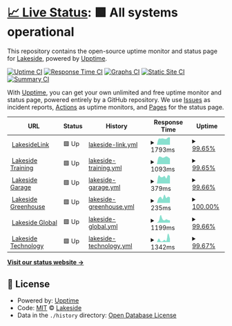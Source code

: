 # [📈 Live Status](https://LakesideNetwork.github.io/website-uptime): <!--live status--> **🟩 All systems operational**

This repository contains the open-source uptime monitor and status page for [Lakeside](https://lakeside.net), powered by [Upptime](https://github.com/upptime/upptime).

[![Uptime CI](https://github.com/LakesideNetwork/website-uptime/workflows/Uptime%20CI/badge.svg)](https://github.com/upptime/upptime/actions?query=workflow%3A%22Uptime+CI%22)
[![Response Time CI](https://github.com/LakesideNetwork/website-uptime/workflows/Response%20Time%20CI/badge.svg)](https://github.com/upptime/upptime/actions?query=workflow%3A%22Response+Time+CI%22)
[![Graphs CI](https://github.com/LakesideNetwork/website-uptime/workflows/Graphs%20CI/badge.svg)](https://github.com/upptime/upptime/actions?query=workflow%3A%22Graphs+CI%22)
[![Static Site CI](https://github.com/LakesideNetwork/website-uptime/workflows/Static%20Site%20CI/badge.svg)](https://github.com/upptime/upptime/actions?query=workflow%3A%22Static+Site+CI%22)
[![Summary CI](https://github.com/LakesideNetwork/website-uptime/workflows/Summary%20CI/badge.svg)](https://github.com/upptime/upptime/actions?query=workflow%3A%22Summary+CI%22)

With [Upptime](https://upptime.js.org), you can get your own unlimited and free uptime monitor and status page, powered entirely by a GitHub repository. We use [Issues](https://github.com/LakesideNetwork/website-uptime/issues) as incident reports, [Actions](https://github.com/LakesideNetwork/website-uptime/actions) as uptime monitors, and [Pages](https://LakesideNetwork.github.io/website-uptime) for the status page.

<!--start: status pages-->
<!-- This summary is generated by Upptime (https://github.com/upptime/upptime) -->
<!-- Do not edit this manually, your changes will be overwritten -->
<!-- prettier-ignore -->
| URL | Status | History | Response Time | Uptime |
| --- | ------ | ------- | ------------- | ------ |
| <img alt="" src="https://favicons.githubusercontent.com/lakesidelink.com" height="13"> [LakesideLink](https://lakesidelink.com) | 🟩 Up | [lakeside-link.yml](https://github.com/LakesideNetwork/website-uptime/commits/HEAD/history/lakeside-link.yml) | <details><summary><img alt="Response time graph" src="./graphs/lakeside-link/response-time-week.png" height="20"> 1793ms</summary><br><a href="https://LakesideNetwork.github.io/website-uptime/history/lakeside-link"><img alt="Response time 2133" src="https://img.shields.io/endpoint?url=https%3A%2F%2Fraw.githubusercontent.com%2FLakesideNetwork%2Fwebsite-uptime%2FHEAD%2Fapi%2Flakeside-link%2Fresponse-time.json"></a><br><a href="https://LakesideNetwork.github.io/website-uptime/history/lakeside-link"><img alt="24-hour response time 1698" src="https://img.shields.io/endpoint?url=https%3A%2F%2Fraw.githubusercontent.com%2FLakesideNetwork%2Fwebsite-uptime%2FHEAD%2Fapi%2Flakeside-link%2Fresponse-time-day.json"></a><br><a href="https://LakesideNetwork.github.io/website-uptime/history/lakeside-link"><img alt="7-day response time 1793" src="https://img.shields.io/endpoint?url=https%3A%2F%2Fraw.githubusercontent.com%2FLakesideNetwork%2Fwebsite-uptime%2FHEAD%2Fapi%2Flakeside-link%2Fresponse-time-week.json"></a><br><a href="https://LakesideNetwork.github.io/website-uptime/history/lakeside-link"><img alt="30-day response time 2133" src="https://img.shields.io/endpoint?url=https%3A%2F%2Fraw.githubusercontent.com%2FLakesideNetwork%2Fwebsite-uptime%2FHEAD%2Fapi%2Flakeside-link%2Fresponse-time-month.json"></a><br><a href="https://LakesideNetwork.github.io/website-uptime/history/lakeside-link"><img alt="1-year response time 2133" src="https://img.shields.io/endpoint?url=https%3A%2F%2Fraw.githubusercontent.com%2FLakesideNetwork%2Fwebsite-uptime%2FHEAD%2Fapi%2Flakeside-link%2Fresponse-time-year.json"></a></details> | <details><summary><a href="https://LakesideNetwork.github.io/website-uptime/history/lakeside-link">99.65%</a></summary><a href="https://LakesideNetwork.github.io/website-uptime/history/lakeside-link"><img alt="All-time uptime 99.88%" src="https://img.shields.io/endpoint?url=https%3A%2F%2Fraw.githubusercontent.com%2FLakesideNetwork%2Fwebsite-uptime%2FHEAD%2Fapi%2Flakeside-link%2Fuptime.json"></a><br><a href="https://LakesideNetwork.github.io/website-uptime/history/lakeside-link"><img alt="24-hour uptime 97.55%" src="https://img.shields.io/endpoint?url=https%3A%2F%2Fraw.githubusercontent.com%2FLakesideNetwork%2Fwebsite-uptime%2FHEAD%2Fapi%2Flakeside-link%2Fuptime-day.json"></a><br><a href="https://LakesideNetwork.github.io/website-uptime/history/lakeside-link"><img alt="7-day uptime 99.65%" src="https://img.shields.io/endpoint?url=https%3A%2F%2Fraw.githubusercontent.com%2FLakesideNetwork%2Fwebsite-uptime%2FHEAD%2Fapi%2Flakeside-link%2Fuptime-week.json"></a><br><a href="https://LakesideNetwork.github.io/website-uptime/history/lakeside-link"><img alt="30-day uptime 99.88%" src="https://img.shields.io/endpoint?url=https%3A%2F%2Fraw.githubusercontent.com%2FLakesideNetwork%2Fwebsite-uptime%2FHEAD%2Fapi%2Flakeside-link%2Fuptime-month.json"></a><br><a href="https://LakesideNetwork.github.io/website-uptime/history/lakeside-link"><img alt="1-year uptime 99.88%" src="https://img.shields.io/endpoint?url=https%3A%2F%2Fraw.githubusercontent.com%2FLakesideNetwork%2Fwebsite-uptime%2FHEAD%2Fapi%2Flakeside-link%2Fuptime-year.json"></a></details>
| <img alt="" src="https://favicons.githubusercontent.com/lakesidetraining.org" height="13"> [Lakeside Training](https://lakesidetraining.org) | 🟩 Up | [lakeside-training.yml](https://github.com/LakesideNetwork/website-uptime/commits/HEAD/history/lakeside-training.yml) | <details><summary><img alt="Response time graph" src="./graphs/lakeside-training/response-time-week.png" height="20"> 1093ms</summary><br><a href="https://LakesideNetwork.github.io/website-uptime/history/lakeside-training"><img alt="Response time 1181" src="https://img.shields.io/endpoint?url=https%3A%2F%2Fraw.githubusercontent.com%2FLakesideNetwork%2Fwebsite-uptime%2FHEAD%2Fapi%2Flakeside-training%2Fresponse-time.json"></a><br><a href="https://LakesideNetwork.github.io/website-uptime/history/lakeside-training"><img alt="24-hour response time 1113" src="https://img.shields.io/endpoint?url=https%3A%2F%2Fraw.githubusercontent.com%2FLakesideNetwork%2Fwebsite-uptime%2FHEAD%2Fapi%2Flakeside-training%2Fresponse-time-day.json"></a><br><a href="https://LakesideNetwork.github.io/website-uptime/history/lakeside-training"><img alt="7-day response time 1093" src="https://img.shields.io/endpoint?url=https%3A%2F%2Fraw.githubusercontent.com%2FLakesideNetwork%2Fwebsite-uptime%2FHEAD%2Fapi%2Flakeside-training%2Fresponse-time-week.json"></a><br><a href="https://LakesideNetwork.github.io/website-uptime/history/lakeside-training"><img alt="30-day response time 1181" src="https://img.shields.io/endpoint?url=https%3A%2F%2Fraw.githubusercontent.com%2FLakesideNetwork%2Fwebsite-uptime%2FHEAD%2Fapi%2Flakeside-training%2Fresponse-time-month.json"></a><br><a href="https://LakesideNetwork.github.io/website-uptime/history/lakeside-training"><img alt="1-year response time 1181" src="https://img.shields.io/endpoint?url=https%3A%2F%2Fraw.githubusercontent.com%2FLakesideNetwork%2Fwebsite-uptime%2FHEAD%2Fapi%2Flakeside-training%2Fresponse-time-year.json"></a></details> | <details><summary><a href="https://LakesideNetwork.github.io/website-uptime/history/lakeside-training">99.65%</a></summary><a href="https://LakesideNetwork.github.io/website-uptime/history/lakeside-training"><img alt="All-time uptime 99.88%" src="https://img.shields.io/endpoint?url=https%3A%2F%2Fraw.githubusercontent.com%2FLakesideNetwork%2Fwebsite-uptime%2FHEAD%2Fapi%2Flakeside-training%2Fuptime.json"></a><br><a href="https://LakesideNetwork.github.io/website-uptime/history/lakeside-training"><img alt="24-hour uptime 97.58%" src="https://img.shields.io/endpoint?url=https%3A%2F%2Fraw.githubusercontent.com%2FLakesideNetwork%2Fwebsite-uptime%2FHEAD%2Fapi%2Flakeside-training%2Fuptime-day.json"></a><br><a href="https://LakesideNetwork.github.io/website-uptime/history/lakeside-training"><img alt="7-day uptime 99.65%" src="https://img.shields.io/endpoint?url=https%3A%2F%2Fraw.githubusercontent.com%2FLakesideNetwork%2Fwebsite-uptime%2FHEAD%2Fapi%2Flakeside-training%2Fuptime-week.json"></a><br><a href="https://LakesideNetwork.github.io/website-uptime/history/lakeside-training"><img alt="30-day uptime 99.88%" src="https://img.shields.io/endpoint?url=https%3A%2F%2Fraw.githubusercontent.com%2FLakesideNetwork%2Fwebsite-uptime%2FHEAD%2Fapi%2Flakeside-training%2Fuptime-month.json"></a><br><a href="https://LakesideNetwork.github.io/website-uptime/history/lakeside-training"><img alt="1-year uptime 99.88%" src="https://img.shields.io/endpoint?url=https%3A%2F%2Fraw.githubusercontent.com%2FLakesideNetwork%2Fwebsite-uptime%2FHEAD%2Fapi%2Flakeside-training%2Fuptime-year.json"></a></details>
| <img alt="" src="https://favicons.githubusercontent.com/lakesidegarage.shop" height="13"> [Lakeside Garage](https://lakesidegarage.shop) | 🟩 Up | [lakeside-garage.yml](https://github.com/LakesideNetwork/website-uptime/commits/HEAD/history/lakeside-garage.yml) | <details><summary><img alt="Response time graph" src="./graphs/lakeside-garage/response-time-week.png" height="20"> 379ms</summary><br><a href="https://LakesideNetwork.github.io/website-uptime/history/lakeside-garage"><img alt="Response time 385" src="https://img.shields.io/endpoint?url=https%3A%2F%2Fraw.githubusercontent.com%2FLakesideNetwork%2Fwebsite-uptime%2FHEAD%2Fapi%2Flakeside-garage%2Fresponse-time.json"></a><br><a href="https://LakesideNetwork.github.io/website-uptime/history/lakeside-garage"><img alt="24-hour response time 339" src="https://img.shields.io/endpoint?url=https%3A%2F%2Fraw.githubusercontent.com%2FLakesideNetwork%2Fwebsite-uptime%2FHEAD%2Fapi%2Flakeside-garage%2Fresponse-time-day.json"></a><br><a href="https://LakesideNetwork.github.io/website-uptime/history/lakeside-garage"><img alt="7-day response time 379" src="https://img.shields.io/endpoint?url=https%3A%2F%2Fraw.githubusercontent.com%2FLakesideNetwork%2Fwebsite-uptime%2FHEAD%2Fapi%2Flakeside-garage%2Fresponse-time-week.json"></a><br><a href="https://LakesideNetwork.github.io/website-uptime/history/lakeside-garage"><img alt="30-day response time 385" src="https://img.shields.io/endpoint?url=https%3A%2F%2Fraw.githubusercontent.com%2FLakesideNetwork%2Fwebsite-uptime%2FHEAD%2Fapi%2Flakeside-garage%2Fresponse-time-month.json"></a><br><a href="https://LakesideNetwork.github.io/website-uptime/history/lakeside-garage"><img alt="1-year response time 385" src="https://img.shields.io/endpoint?url=https%3A%2F%2Fraw.githubusercontent.com%2FLakesideNetwork%2Fwebsite-uptime%2FHEAD%2Fapi%2Flakeside-garage%2Fresponse-time-year.json"></a></details> | <details><summary><a href="https://LakesideNetwork.github.io/website-uptime/history/lakeside-garage">99.66%</a></summary><a href="https://LakesideNetwork.github.io/website-uptime/history/lakeside-garage"><img alt="All-time uptime 99.88%" src="https://img.shields.io/endpoint?url=https%3A%2F%2Fraw.githubusercontent.com%2FLakesideNetwork%2Fwebsite-uptime%2FHEAD%2Fapi%2Flakeside-garage%2Fuptime.json"></a><br><a href="https://LakesideNetwork.github.io/website-uptime/history/lakeside-garage"><img alt="24-hour uptime 97.62%" src="https://img.shields.io/endpoint?url=https%3A%2F%2Fraw.githubusercontent.com%2FLakesideNetwork%2Fwebsite-uptime%2FHEAD%2Fapi%2Flakeside-garage%2Fuptime-day.json"></a><br><a href="https://LakesideNetwork.github.io/website-uptime/history/lakeside-garage"><img alt="7-day uptime 99.66%" src="https://img.shields.io/endpoint?url=https%3A%2F%2Fraw.githubusercontent.com%2FLakesideNetwork%2Fwebsite-uptime%2FHEAD%2Fapi%2Flakeside-garage%2Fuptime-week.json"></a><br><a href="https://LakesideNetwork.github.io/website-uptime/history/lakeside-garage"><img alt="30-day uptime 99.88%" src="https://img.shields.io/endpoint?url=https%3A%2F%2Fraw.githubusercontent.com%2FLakesideNetwork%2Fwebsite-uptime%2FHEAD%2Fapi%2Flakeside-garage%2Fuptime-month.json"></a><br><a href="https://LakesideNetwork.github.io/website-uptime/history/lakeside-garage"><img alt="1-year uptime 99.88%" src="https://img.shields.io/endpoint?url=https%3A%2F%2Fraw.githubusercontent.com%2FLakesideNetwork%2Fwebsite-uptime%2FHEAD%2Fapi%2Flakeside-garage%2Fuptime-year.json"></a></details>
| <img alt="" src="https://favicons.githubusercontent.com/lakesidegreenhouse.org" height="13"> [Lakeside Greenhouse](https://lakesidegreenhouse.org) | 🟩 Up | [lakeside-greenhouse.yml](https://github.com/LakesideNetwork/website-uptime/commits/HEAD/history/lakeside-greenhouse.yml) | <details><summary><img alt="Response time graph" src="./graphs/lakeside-greenhouse/response-time-week.png" height="20"> 235ms</summary><br><a href="https://LakesideNetwork.github.io/website-uptime/history/lakeside-greenhouse"><img alt="Response time 279" src="https://img.shields.io/endpoint?url=https%3A%2F%2Fraw.githubusercontent.com%2FLakesideNetwork%2Fwebsite-uptime%2FHEAD%2Fapi%2Flakeside-greenhouse%2Fresponse-time.json"></a><br><a href="https://LakesideNetwork.github.io/website-uptime/history/lakeside-greenhouse"><img alt="24-hour response time 278" src="https://img.shields.io/endpoint?url=https%3A%2F%2Fraw.githubusercontent.com%2FLakesideNetwork%2Fwebsite-uptime%2FHEAD%2Fapi%2Flakeside-greenhouse%2Fresponse-time-day.json"></a><br><a href="https://LakesideNetwork.github.io/website-uptime/history/lakeside-greenhouse"><img alt="7-day response time 235" src="https://img.shields.io/endpoint?url=https%3A%2F%2Fraw.githubusercontent.com%2FLakesideNetwork%2Fwebsite-uptime%2FHEAD%2Fapi%2Flakeside-greenhouse%2Fresponse-time-week.json"></a><br><a href="https://LakesideNetwork.github.io/website-uptime/history/lakeside-greenhouse"><img alt="30-day response time 279" src="https://img.shields.io/endpoint?url=https%3A%2F%2Fraw.githubusercontent.com%2FLakesideNetwork%2Fwebsite-uptime%2FHEAD%2Fapi%2Flakeside-greenhouse%2Fresponse-time-month.json"></a><br><a href="https://LakesideNetwork.github.io/website-uptime/history/lakeside-greenhouse"><img alt="1-year response time 279" src="https://img.shields.io/endpoint?url=https%3A%2F%2Fraw.githubusercontent.com%2FLakesideNetwork%2Fwebsite-uptime%2FHEAD%2Fapi%2Flakeside-greenhouse%2Fresponse-time-year.json"></a></details> | <details><summary><a href="https://LakesideNetwork.github.io/website-uptime/history/lakeside-greenhouse">100.00%</a></summary><a href="https://LakesideNetwork.github.io/website-uptime/history/lakeside-greenhouse"><img alt="All-time uptime 100.00%" src="https://img.shields.io/endpoint?url=https%3A%2F%2Fraw.githubusercontent.com%2FLakesideNetwork%2Fwebsite-uptime%2FHEAD%2Fapi%2Flakeside-greenhouse%2Fuptime.json"></a><br><a href="https://LakesideNetwork.github.io/website-uptime/history/lakeside-greenhouse"><img alt="24-hour uptime 100.00%" src="https://img.shields.io/endpoint?url=https%3A%2F%2Fraw.githubusercontent.com%2FLakesideNetwork%2Fwebsite-uptime%2FHEAD%2Fapi%2Flakeside-greenhouse%2Fuptime-day.json"></a><br><a href="https://LakesideNetwork.github.io/website-uptime/history/lakeside-greenhouse"><img alt="7-day uptime 100.00%" src="https://img.shields.io/endpoint?url=https%3A%2F%2Fraw.githubusercontent.com%2FLakesideNetwork%2Fwebsite-uptime%2FHEAD%2Fapi%2Flakeside-greenhouse%2Fuptime-week.json"></a><br><a href="https://LakesideNetwork.github.io/website-uptime/history/lakeside-greenhouse"><img alt="30-day uptime 100.00%" src="https://img.shields.io/endpoint?url=https%3A%2F%2Fraw.githubusercontent.com%2FLakesideNetwork%2Fwebsite-uptime%2FHEAD%2Fapi%2Flakeside-greenhouse%2Fuptime-month.json"></a><br><a href="https://LakesideNetwork.github.io/website-uptime/history/lakeside-greenhouse"><img alt="1-year uptime 100.00%" src="https://img.shields.io/endpoint?url=https%3A%2F%2Fraw.githubusercontent.com%2FLakesideNetwork%2Fwebsite-uptime%2FHEAD%2Fapi%2Flakeside-greenhouse%2Fuptime-year.json"></a></details>
| <img alt="" src="https://favicons.githubusercontent.com/lakesideglobal.org" height="13"> [Lakeside Global](https://lakesideglobal.org) | 🟩 Up | [lakeside-global.yml](https://github.com/LakesideNetwork/website-uptime/commits/HEAD/history/lakeside-global.yml) | <details><summary><img alt="Response time graph" src="./graphs/lakeside-global/response-time-week.png" height="20"> 1199ms</summary><br><a href="https://LakesideNetwork.github.io/website-uptime/history/lakeside-global"><img alt="Response time 1150" src="https://img.shields.io/endpoint?url=https%3A%2F%2Fraw.githubusercontent.com%2FLakesideNetwork%2Fwebsite-uptime%2FHEAD%2Fapi%2Flakeside-global%2Fresponse-time.json"></a><br><a href="https://LakesideNetwork.github.io/website-uptime/history/lakeside-global"><img alt="24-hour response time 1152" src="https://img.shields.io/endpoint?url=https%3A%2F%2Fraw.githubusercontent.com%2FLakesideNetwork%2Fwebsite-uptime%2FHEAD%2Fapi%2Flakeside-global%2Fresponse-time-day.json"></a><br><a href="https://LakesideNetwork.github.io/website-uptime/history/lakeside-global"><img alt="7-day response time 1199" src="https://img.shields.io/endpoint?url=https%3A%2F%2Fraw.githubusercontent.com%2FLakesideNetwork%2Fwebsite-uptime%2FHEAD%2Fapi%2Flakeside-global%2Fresponse-time-week.json"></a><br><a href="https://LakesideNetwork.github.io/website-uptime/history/lakeside-global"><img alt="30-day response time 1150" src="https://img.shields.io/endpoint?url=https%3A%2F%2Fraw.githubusercontent.com%2FLakesideNetwork%2Fwebsite-uptime%2FHEAD%2Fapi%2Flakeside-global%2Fresponse-time-month.json"></a><br><a href="https://LakesideNetwork.github.io/website-uptime/history/lakeside-global"><img alt="1-year response time 1150" src="https://img.shields.io/endpoint?url=https%3A%2F%2Fraw.githubusercontent.com%2FLakesideNetwork%2Fwebsite-uptime%2FHEAD%2Fapi%2Flakeside-global%2Fresponse-time-year.json"></a></details> | <details><summary><a href="https://LakesideNetwork.github.io/website-uptime/history/lakeside-global">99.66%</a></summary><a href="https://LakesideNetwork.github.io/website-uptime/history/lakeside-global"><img alt="All-time uptime 99.88%" src="https://img.shields.io/endpoint?url=https%3A%2F%2Fraw.githubusercontent.com%2FLakesideNetwork%2Fwebsite-uptime%2FHEAD%2Fapi%2Flakeside-global%2Fuptime.json"></a><br><a href="https://LakesideNetwork.github.io/website-uptime/history/lakeside-global"><img alt="24-hour uptime 97.65%" src="https://img.shields.io/endpoint?url=https%3A%2F%2Fraw.githubusercontent.com%2FLakesideNetwork%2Fwebsite-uptime%2FHEAD%2Fapi%2Flakeside-global%2Fuptime-day.json"></a><br><a href="https://LakesideNetwork.github.io/website-uptime/history/lakeside-global"><img alt="7-day uptime 99.66%" src="https://img.shields.io/endpoint?url=https%3A%2F%2Fraw.githubusercontent.com%2FLakesideNetwork%2Fwebsite-uptime%2FHEAD%2Fapi%2Flakeside-global%2Fuptime-week.json"></a><br><a href="https://LakesideNetwork.github.io/website-uptime/history/lakeside-global"><img alt="30-day uptime 99.88%" src="https://img.shields.io/endpoint?url=https%3A%2F%2Fraw.githubusercontent.com%2FLakesideNetwork%2Fwebsite-uptime%2FHEAD%2Fapi%2Flakeside-global%2Fuptime-month.json"></a><br><a href="https://LakesideNetwork.github.io/website-uptime/history/lakeside-global"><img alt="1-year uptime 99.88%" src="https://img.shields.io/endpoint?url=https%3A%2F%2Fraw.githubusercontent.com%2FLakesideNetwork%2Fwebsite-uptime%2FHEAD%2Fapi%2Flakeside-global%2Fuptime-year.json"></a></details>
| <img alt="" src="https://favicons.githubusercontent.com/lakesidetechnology.org" height="13"> [Lakeside Technology](https://lakesidetechnology.org) | 🟩 Up | [lakeside-technology.yml](https://github.com/LakesideNetwork/website-uptime/commits/HEAD/history/lakeside-technology.yml) | <details><summary><img alt="Response time graph" src="./graphs/lakeside-technology/response-time-week.png" height="20"> 1342ms</summary><br><a href="https://LakesideNetwork.github.io/website-uptime/history/lakeside-technology"><img alt="Response time 1163" src="https://img.shields.io/endpoint?url=https%3A%2F%2Fraw.githubusercontent.com%2FLakesideNetwork%2Fwebsite-uptime%2FHEAD%2Fapi%2Flakeside-technology%2Fresponse-time.json"></a><br><a href="https://LakesideNetwork.github.io/website-uptime/history/lakeside-technology"><img alt="24-hour response time 1777" src="https://img.shields.io/endpoint?url=https%3A%2F%2Fraw.githubusercontent.com%2FLakesideNetwork%2Fwebsite-uptime%2FHEAD%2Fapi%2Flakeside-technology%2Fresponse-time-day.json"></a><br><a href="https://LakesideNetwork.github.io/website-uptime/history/lakeside-technology"><img alt="7-day response time 1342" src="https://img.shields.io/endpoint?url=https%3A%2F%2Fraw.githubusercontent.com%2FLakesideNetwork%2Fwebsite-uptime%2FHEAD%2Fapi%2Flakeside-technology%2Fresponse-time-week.json"></a><br><a href="https://LakesideNetwork.github.io/website-uptime/history/lakeside-technology"><img alt="30-day response time 1163" src="https://img.shields.io/endpoint?url=https%3A%2F%2Fraw.githubusercontent.com%2FLakesideNetwork%2Fwebsite-uptime%2FHEAD%2Fapi%2Flakeside-technology%2Fresponse-time-month.json"></a><br><a href="https://LakesideNetwork.github.io/website-uptime/history/lakeside-technology"><img alt="1-year response time 1163" src="https://img.shields.io/endpoint?url=https%3A%2F%2Fraw.githubusercontent.com%2FLakesideNetwork%2Fwebsite-uptime%2FHEAD%2Fapi%2Flakeside-technology%2Fresponse-time-year.json"></a></details> | <details><summary><a href="https://LakesideNetwork.github.io/website-uptime/history/lakeside-technology">99.67%</a></summary><a href="https://LakesideNetwork.github.io/website-uptime/history/lakeside-technology"><img alt="All-time uptime 99.89%" src="https://img.shields.io/endpoint?url=https%3A%2F%2Fraw.githubusercontent.com%2FLakesideNetwork%2Fwebsite-uptime%2FHEAD%2Fapi%2Flakeside-technology%2Fuptime.json"></a><br><a href="https://LakesideNetwork.github.io/website-uptime/history/lakeside-technology"><img alt="24-hour uptime 97.68%" src="https://img.shields.io/endpoint?url=https%3A%2F%2Fraw.githubusercontent.com%2FLakesideNetwork%2Fwebsite-uptime%2FHEAD%2Fapi%2Flakeside-technology%2Fuptime-day.json"></a><br><a href="https://LakesideNetwork.github.io/website-uptime/history/lakeside-technology"><img alt="7-day uptime 99.67%" src="https://img.shields.io/endpoint?url=https%3A%2F%2Fraw.githubusercontent.com%2FLakesideNetwork%2Fwebsite-uptime%2FHEAD%2Fapi%2Flakeside-technology%2Fuptime-week.json"></a><br><a href="https://LakesideNetwork.github.io/website-uptime/history/lakeside-technology"><img alt="30-day uptime 99.89%" src="https://img.shields.io/endpoint?url=https%3A%2F%2Fraw.githubusercontent.com%2FLakesideNetwork%2Fwebsite-uptime%2FHEAD%2Fapi%2Flakeside-technology%2Fuptime-month.json"></a><br><a href="https://LakesideNetwork.github.io/website-uptime/history/lakeside-technology"><img alt="1-year uptime 99.89%" src="https://img.shields.io/endpoint?url=https%3A%2F%2Fraw.githubusercontent.com%2FLakesideNetwork%2Fwebsite-uptime%2FHEAD%2Fapi%2Flakeside-technology%2Fuptime-year.json"></a></details>

<!--end: status pages-->

[**Visit our status website →**](https://LakesideNetwork.github.io/website-uptime)

## 📄 License

- Powered by: [Upptime](https://github.com/upptime/upptime)
- Code: [MIT](./LICENSE) © [Lakeside](https://lakeside.net)
- Data in the `./history` directory: [Open Database License](https://opendatacommons.org/licenses/odbl/1-0/)
